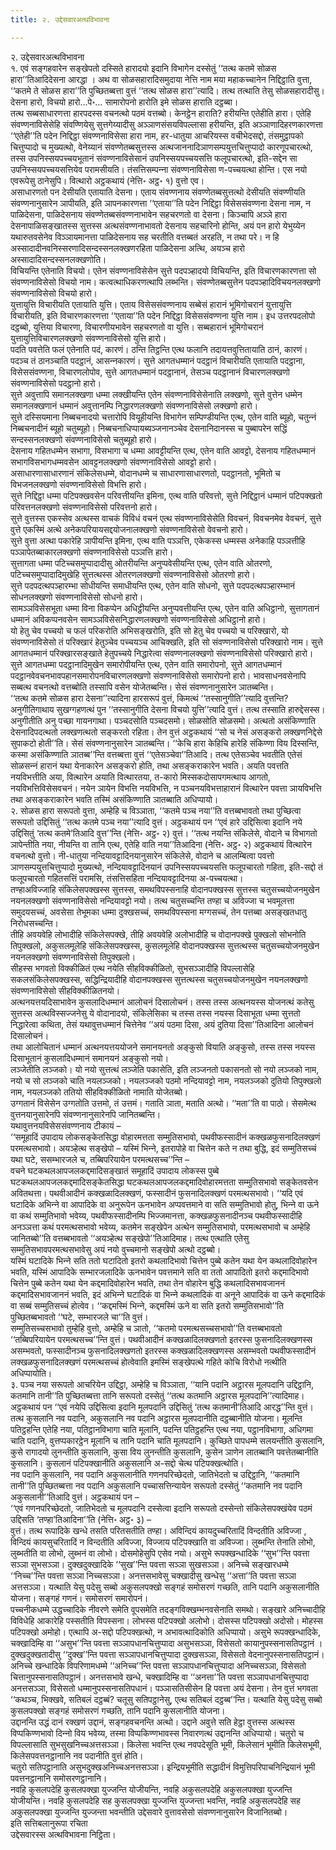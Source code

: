 ```yaml
---
title: २. उद्देसवारअत्थविभावना

---
```

२. उद्देसवारअत्थविभावना  
१. एवं सङ्गहवारेन सङ्खेपतो दस्सिते हारादयो इदानि विभागेन दस्सेतुं ‘‘तत्थ कतमे सोळस हारा’’तिआदिदेसना आरद्धा । अथ वा सोळसहारादिसमुदाया नेत्ति नाम मया महाकच्‍चानेन निद्दिट्ठाति वुत्ता, ‘‘कतमे ते सोळस हारा’’ति पुच्छितब्बत्ता वुत्तं ‘‘तत्थ सोळस हारा’’त्यादि। तत्थ तत्थाति तेसु सोळसहारादीसु। देसना हारो, विचयो हारो…पे॰… सामारोपनो हारोति इमे सोळस हाराति दट्ठब्बा।  
तत्थ सब्बसाधारणत्ता हारपदस्स वचनत्थो पठमं वत्तब्बो। केनट्ठेन हाराति? हरीयन्ति एतेहीति हारा। एतेहि संवण्णनाविसेसेहि संवण्णियेसु सुत्तगेय्यादीसु अञ्‍ञाणसंसयविपल्‍लासा हरीयन्ति, इति अञ्‍ञाणादिहरणकारणत्ता ‘‘एतेही’’ति पदेन निद्दिट्ठा संवण्णनाविसेसा हारा नाम, हर-धातुया आचरियस्स वचीभेदसद्दो, तंसमुट्ठापको चित्तुप्पादो च मुख्यत्थो, वेनेय्यानं संवण्णेतब्बसुत्तस्स अत्थजाननादिञाणसम्पयुत्तचित्तुप्पादो कारणूपचारत्थो, तस्स उपनिस्सयपच्‍चयभूतानं संवण्णनाविसेसानं उपनिस्सयपच्‍चयसत्ति फलूपचारत्थो, इति-सद्देन सा उपनिस्सयपच्‍चयसत्तियेव परामसीयति। तंसत्तिसम्पन्‍ना संवण्णनाविसेसा ण-पच्‍चयत्था होन्ति। एस नयो एवरूपेसु ठानेसुपि। वित्थारो अट्ठकथायं (नेत्ति॰ अट्ठ॰ १) वुत्तो एव।  
असाधारणतो पन देसीयति एतायाति देसना। एताय संवण्णनाय संवण्णेतब्बसुत्तत्थो देसीयति संवण्णीयति संवण्णनानुसारेन ञापीयति, इति ञापनकारणत्ता ‘‘एताया’’ति पदेन निद्दिट्ठा विसेससंवण्णना देसना नाम, न पाळिदेसना, पाळिदेसनाय संवण्णेतब्बसंवण्णनाभावेन सहचरणतो वा देसना। किञ्‍चापि अञ्‍ञे हारा देसनापाळिसङ्खातस्स सुत्तस्स अत्थसंवण्णनाभावतो देसनाय सहचारिनो होन्ति, अयं पन हारो येभुय्येन यथारुतवसेनेव विञ्‍ञायमानत्ता पाळिदेसनाय सह चरतीति वत्तब्बतं अरहति, न तथा परे। न हि अस्सादादीनवनिस्सरणादिसन्दस्सनलक्खणरहिता पाळिदेसना अत्थि, अयञ्‍च हारो अस्सादादिसन्दस्सनलक्खणोति।  
विचियन्ति एतेनाति विचयो। एतेन संवण्णनाविसेसेन सुत्ते पदपञ्हादयो विचियन्ति, इति विचारणकारणत्ता सो संवण्णनाविसेसो विचयो नाम। कत्वत्थाधिकरणत्थापि लब्भन्ति। संवण्णेतब्बसुत्तेन पदपञ्हादिविचयनलक्खणो संवण्णनाविसेसो विचयो हारो।  
युत्तायुत्ति विचारीयति एतायाति युत्ति। एताय विसेससंवण्णनाय सब्बेसं हारानं भूमिगोचरानं युत्तायुत्ति विचारीयति, इति विचारणकारणत्ता ‘‘एताया’’ति पदेन निद्दिट्ठा विसेससंवण्णना युत्ति नाम। इध उत्तरपदलोपो दट्ठब्बो, युत्तिया विचारणा, विचारणीयभावेन सहचरणतो वा युत्ति। सब्बहारानं भूमिगोचरानं युत्तायुत्तिविचारणलक्खणो संवण्णनाविसेसो युत्ति हारो।  
पदति पवत्तेति फलं एतेनाति पदं, कारणं। ठन्ति तिट्ठन्ति एत्थ फलानि तदायत्तवुत्तितायाति ठानं, कारणं। पदञ्‍च तं ठानञ्‍चाति पदट्ठानं, आसन्‍नकारणं। सुत्ते आगतधम्मानं पदट्ठानं विचारीयति एतायाति पदट्ठाना, विसेससंवण्णना, विचारणलोपोव, सुत्ते आगतधम्मानं पदट्ठानानं, तेसञ्‍च पदट्ठानानं विचारणलक्खणो संवण्णनाविसेसो पदट्ठानो हारो।  
सुत्ते अवुत्तापि समानलक्खणा धम्मा लक्खीयन्ति एतेन संवण्णनाविसेसेनाति लक्खणो, सुत्ते वुत्तेन धम्मेन समानलक्खणानं धम्मानं अवुत्तानम्पि निद्धारणलक्खणो संवण्णनाविसेसो लक्खणो हारो।  
सुत्ते दस्सियमाना निब्बचनादयो चत्तारोपि वियूहीयन्ति विभागेन सम्पिण्डीयन्ति एत्थ, एतेन वाति ब्यूहो, चतुन्‍नं निब्बचनादीनं ब्यूहो चतुब्यूहो। निब्बचनाधिप्पायब्यञ्‍जनानञ्‍चेव देसनानिदानस्स च पुब्बापरेन सद्धिं सन्दस्सनलक्खणो संवण्णनाविसेसो चतुब्यूहो हारो।  
देसनाय गहितधम्मेन सभागा, विसभागा च धम्मा आवट्टीयन्ति एत्थ, एतेन वाति आवट्टो, देसनाय गहितधम्मानं सभागविसभागधम्मवसेन आवट्टनलक्खणो संवण्णनाविसेसो आवट्टो हारो।  
असाधारणासाधारणानं संकिलेसधम्मे, वोदानधम्मे च साधारणासाधारणतो, पदट्ठानतो, भूमितो च विभजनलक्खणो संवण्णनाविसेसो विभत्ति हारो।  
सुत्ते निद्दिट्ठा धम्मा पटिपक्खवसेन परिवत्तीयन्ति इमिना, एत्थ वाति परिवत्तो, सुत्ते निद्दिट्ठानं धम्मानं पटिपक्खतो परिवत्तनलक्खणो संवण्णनाविसेसो परिवत्तनो हारो।  
सुत्ते वुत्तस्स एकस्सेव अत्थस्स वाचकं विविधं वचनं एत्थ संवण्णनाविसेसेति विवचनं, विवचनमेव वेवचनं, सुत्ते वुत्ते एकस्मिं अत्थे अनेकपरियायसद्दयोजनालक्खणो संवण्णनाविसेसो वेवचनो हारो।  
सुत्ते वुत्ता अत्था पकारेहि ञापीयन्ति इमिना, एत्थ वाति पञ्‍ञत्ति, एकेकस्स धम्मस्स अनेकाहि पञ्‍ञत्तीहि पञ्‍ञापेतब्बाकारलक्खणो संवण्णनाविसेसो पञ्‍ञत्ति हारो।  
सुत्तागता धम्मा पटिच्‍चसमुप्पादादीसु ओतरीयन्ति अनुप्पवेसीयन्ति एत्थ, एतेन वाति ओतरणो, पटिच्‍चसमुप्पादादिमुखेहि सुत्तत्थस्स ओतरणलक्खणो संवण्णनाविसेसो ओतरणो हारो।  
सुत्ते पदपदत्थपञ्हारम्भा सोधीयन्ति समाधीयन्ति एत्थ, एतेन वाति सोधनो, सुत्ते पदपदत्थपञ्हारम्भानं सोधनलक्खणो संवण्णनाविसेसो सोधनो हारो।  
सामञ्‍ञविसेसभूता धम्मा विना विकप्पेन अधिट्ठीयन्ति अनुप्पवत्तीयन्ति एत्थ, एतेन वाति अधिट्ठानो, सुत्तागतानं धम्मानं अविकप्पनवसेन सामञ्‍ञविसेसनिद्धारणलक्खणो संवण्णनाविसेसो अधिट्ठानो हारो।  
यो हेतु चेव पच्‍चयो च फलं परिकरोति अभिसङ्खरोति, इति सो हेतु चेव पच्‍चयो च परिक्खारो, यो संवण्णनाविसेसो तं परिक्खारं हेतुञ्‍चेव पच्‍चयञ्‍च आचिक्खति, इति सो संवण्णनाविसेसो परिक्खारो नाम। सुत्ते आगतधम्मानं परिक्खारसङ्खाते हेतुपच्‍चये निद्धारेत्वा संवण्णनालक्खणो संवण्णनाविसेसो परिक्खारो हारो।  
सुत्ते आगतधम्मा पदट्ठानादिमुखेन समारोपीयन्ति एत्थ, एतेन वाति समारोपनो, सुत्ते आगतधम्मानं पदट्ठानवेवचनभावपहानसमारोपनविचारणलक्खणो संवण्णनाविसेसो समारोपनो हारो। भावसाधनवसेनापि सब्बत्थ वचनत्थो वत्तब्बोति तस्सापि वसेन योजेतब्बन्ति। सेसं संवण्णनानुसारेन ञातब्बन्ति।  
‘‘तत्थ कतमे सोळस हारा देसना’’त्यादिना हारसरूपं वुत्तं, किमत्थं ‘‘तस्सानुगीति’’त्यादि वुत्तन्ति? अनुगीतिगाथाय सुखग्गहणत्थं पुन ‘‘तस्सानुगीति देसना विचयो युत्ति’’त्यादि वुत्तं। तत्थ तस्साति हारुद्देसस्स। अनुगीतीति अनु पच्छा गायनगाथा। पञ्‍चदसोति पञ्‍चदसमो। सोळसोति सोळसमो। अत्थतो असंकिण्णाति देसनादिपदत्थतो लक्खणत्थतो सङ्करतो रहिता। तेन वुत्तं अट्ठकथायं ‘‘सो च नेसं असङ्करो लक्खणनिद्देसे सुपाकटो होती’’ति। सेसं संवण्णनानुसारेन ञातब्बन्ति। ‘‘केचि हारा केहिचि हारेहि संकिण्णा विय दिस्सन्ति, कस्मा असंकिण्णाति ञातब्ब’’न्ति वत्तब्बत्ता वुत्तं ‘‘एतेसञ्‍चेवा’’तिआदि। तत्थ एतेसञ्‍चेव भवतीति एतेसं सोळसन्‍नं हारानं यथा येनाकारेन असङ्करो होति, तथा असङ्कराकारेन भवति। अयति पवत्तति नयविभत्तीति अया, वित्थारेन अयाति वित्थारतया, त-कारो मिस्सकदोसापगमत्थाय आगतो, नयविभत्तिविसेसवचनं। नयेन ञायेन विभत्ति नयविभत्ति, न पञ्‍चनयविभत्ताहारानं वित्थारेन पवत्ता ञायविभत्ति तथा असङ्कराकारेन भवति तस्मिं असंकिण्णाति ञातब्बाति अधिप्पायो।  
२. सोळस हारा सरूपतो वुत्ता, अम्हेहि च विञ्‍ञाता, ‘‘कतमे पञ्‍च नया’’ति वत्तब्बभावतो तथा पुच्छित्वा सरूपतो उद्दिसितुं ‘‘तत्थ कतमे पञ्‍च नया’’त्यादि वुत्तं। अट्ठकथायं पन ‘‘एवं हारे उद्दिसित्वा इदानि नये उद्दिसितुं ‘तत्थ कतमे’तिआदि वुत्त’’न्ति (नेत्ति॰ अट्ठ॰ २) वुत्तं। ‘‘तत्थ नयन्ति संकिलेसे, वोदाने च विभागतो ञापेन्तीति नया, नीयन्ति वा तानि एत्थ, एतेहि वाति नया’’तिआदिना (नेत्ति॰ अट्ठ॰ २) अट्ठकथायं वित्थारेन वचनत्थो वुत्तो। नी-धातुया नन्दियावट्टादिनयानुसारेन संकिलेसे, वोदाने च आलम्बित्वा पवत्तो ञाणसम्पयुत्तचित्तुप्पादो मुख्यत्थो, नन्दियावट्टादिनयानं उपनिस्सयपच्‍चयसत्ति फलूपचारतो गहिता, इति-सद्दो तं फलूपचारतो गहितसत्तिं परामसि, तंसत्तिसहिता नन्दियावट्टादिनया अ-पच्‍चयत्था।  
तण्हाअविज्‍जाहि संकिलेसपक्खस्स सुत्तस्स, समथविपस्सनाहि वोदानपक्खस्स सुत्तस्स चतुसच्‍चयोजनमुखेन नयनलक्खणो संवण्णनाविसेसो नन्दियावट्टो नयो। तत्थ चतुसच्‍चन्ति तण्हा च अविज्‍जा च भवमूलत्ता समुदयसच्‍चं, अवसेसा तेभूमका धम्मा दुक्खसच्‍चं, समथविपस्सना मग्गसच्‍चं, तेन पत्तब्बा असङ्खतधातु निरोधसच्‍चन्ति।  
तीहि अवयवेहि लोभादीहि संकिलेसपक्खे, तीहि अवयवेहि अलोभादीहि च वोदानपक्खे पुक्खलो सोभनोति तिपुक्खलो, अकुसलमूलेहि संकिलेसपक्खस्स, कुसलमूलेहि वोदानपक्खस्स सुत्तत्थस्स चतुसच्‍चयोजनमुखेन नयनलक्खणो संवण्णनाविसेसो तिपुक्खलो।  
सीहस्स भगवतो विक्‍कीळितं एत्थ नयेति सीहविक्‍कीळितो, सुभसञ्‍ञादीहि विपल्‍लासेहि सकलसंकिलेसपक्खस्स, सद्धिन्द्रियादीहि वोदानपक्खस्स सुत्तत्थस्स चतुसच्‍चयोजनमुखेन नयनलक्खणो संवण्णनाविसेसो सीहविक्‍कीळितनयो।  
अत्थनयत्तयदिसाभावेन कुसलादिधम्मानं आलोचनं दिसालोचनं। तस्स तस्स अत्थनयस्स योजनत्थं कतेसु सुत्तस्स अत्थविस्सज्‍जनेसु ये वोदानादयो, संकिलेसिका च तस्स तस्स नयस्स दिसाभूता धम्मा सुत्ततो निद्धारेत्वा कथिता, तेसं यथावुत्तधम्मानं चित्तेनेव ‘‘अयं पठमा दिसा, अयं दुतिया दिसा’’तिआदिना आलोचनं दिसालोचनं।  
तथा आलोचितानं धम्मानं अत्थनयत्तययोजने समानयनतो अङ्कुसो वियाति अङ्कुसो, तस्स तस्स नयस्स दिसाभूतानं कुसलादिधम्मानं समानयनं अङ्कुसो नयो।  
लञ्‍जेतीति लञ्‍जको। यो नयो सुत्तत्थं लञ्‍जेति पकासेति, इति लञ्‍जनतो पकासनतो सो नयो लञ्‍जको नाम, नयो च सो लञ्‍जको चाति नयलञ्‍जको। नयलञ्‍जको पठमो नन्दियावट्टो नाम, नयलञ्‍जको दुतियो तिपुक्खलो नाम, नयलञ्‍जको ततियो सीहविक्‍कीळितो नामाति योजेतब्बो।  
उग्गतानं विसेसेन उग्गतोति उत्तमो, तं उत्तमं। गताति ञाता, मताति अत्थो। ‘‘मता’’ति वा पाठो। सेसमेत्थ वुत्तनयानुसारेनपि संवण्णनानुसारेनपि जानितब्बन्ति।  
यथावुत्तनयविसेससंवण्णनाय टीकायं –  
‘‘समूहादिं उपादाय लोकसङ्केतसिद्धा वोहारमत्तता सम्मुतिसभावो, पथवीफस्सादीनं कक्खळफुसनादिलक्खणं परमत्थसभावो। अयञ्हेत्थ सङ्खेपो – यस्मिं भिन्‍ने, इतरापोहे वा चित्तेन कते न तथा बुद्धि, इदं सम्मुतिसच्‍चं यथा घटे, ससम्भारजले च, तब्बिपरियायेन परमत्थसच्‍च’’न्ति –  
वचने घटकथलआपजलकद्दमादिसङ्खातं समूहादिं उपादाय लोकस्स पुब्बे घटकथलआपजलकद्दमादिसङ्केतसिद्धा घटकथलआपजलकद्दमादिवोहारमत्तता सम्मुतिसभावो सङ्केतवसेन अवितथत्ता। पथवीआदीनं कक्खळादिलक्खणं, फस्सादीनं फुसनादिलक्खणं परमत्थसभावो। ‘‘यदि एवं घटादिके अभिन्‍ने वा आपादिके वा अनुरूपेन ऊनभावेन अप्पवत्तमाने वा सति सम्मुतिभावो होतु, भिन्‍ने वा ऊने वा कथं सम्मुतिभावो भवेय्य, पथवीफस्सादीनम्पि भिज्‍जमानत्ता, कक्खळफुसनादीनञ्‍च पथवीफस्सादीहि अनञ्‍ञत्ता कथं परमत्थसभावो भवेय्य, कतमेन सङ्खेपेन अत्थेन सम्मुतिसभावो, परमत्थसभावो च अम्हेहि जानितब्बो’’ति वत्तब्बभावतो ‘‘अयञ्हेत्थ सङ्खेपो’’तिआदिमाह। तत्थ एत्थाति एतेसु सम्मुतिसभावपरमत्थसभावेसु अयं नयो वुच्‍चमानो सङ्खेपो अत्थो दट्ठब्बो।  
यस्मिं घटादिके भिन्‍ने सति ततो घटादितो इतरो कथलादिभावो चित्तेन पुब्बे कतेन यथा येन कथलादिवोहारेन भवति, यस्मिं आपादिके सम्भारजलादिके ऊनभावेन पवत्तमाने सति वा ततो आपादितो इतरो कद्दमादिभावो चित्तेन पुब्बे कतेन यथा येन कद्दमादिवोहारेन भवति, तथा तेन वोहारेन बुद्धि कथलादिसभावजाननं कद्दमादिसभावजाननं भवति, इदं अभिन्‍ने घटादिकं वा भिन्‍ने कथलादिकं वा अनूने आपादिकं वा ऊने कद्दमादिकं वा सब्बं सम्मुतिसच्‍चं होत्वेव। ‘‘कद्दमस्मिं भिन्‍ने, कद्दमस्मिं ऊने वा सति इतरो सम्मुतिसभावो’’ति पुच्छितब्बभावतो ‘‘घटे, सम्भारजले चा’’ति वुत्तं।  
सम्मुतिसच्‍चसभावो तुम्हेहि वुत्तो, अम्हेहि च ञातो, ‘‘कतमो परमत्थसच्‍चसभावो’’ति वत्तब्बभावतो ‘‘तब्बिपरियायेन परमत्थसच्‍च’’न्ति वुत्तं। पथवीआदीनं कक्खळादिलक्खणतो इतरस्स फुसनादिलक्खणस्स असम्भवतो, फस्सादीनञ्‍च फुसनादिलक्खणतो इतरस्स कक्खळादिलक्खणस्स असम्भवतो पथवीफस्सादीनं लक्खळफुसनादिलक्खणं परमत्थसच्‍चं होत्वेवाति इमस्मिं सङ्खेपत्थे गहिते कोचि विरोधो नत्थीति अधिप्पायोति।  
३. पञ्‍च नया सरूपतो आचरियेन उद्दिट्ठा, अम्हेहि च विञ्‍ञाता, ‘‘यानि पदानि अट्ठारस मूलपदानि उद्दिट्ठानि, कतमानि तानी’’ति पुच्छितब्बत्ता तानि सरूपतो दस्सेतुं ‘‘तत्थ कतमानि अट्ठारस मूलपदानि’’त्यादिमाह। अट्ठकथायं पन ‘‘एवं नयेपि उद्दिसित्वा इदानि मूलपदानि उद्दिसितुं ‘तत्थ कतमानी’तिआदि आरद्ध’’न्ति वुत्तं। तत्थ कुसलानि नव पदानि, अकुसलानि नव पदानि अट्ठारस मूलपदानीति दट्ठब्बानीति योजना। मूलन्ति पतिट्ठहन्ति एतेहि नया, पतिट्ठानविभागा चाति मूलानि, पदन्ति पतिट्ठहन्ति एत्थ नया, पट्ठानविभागा, अधिगमा चाति पदानि, वुत्तप्पकारट्ठेन मूलानि च तानि पदानि चाति मूलपदानि। कुच्छिते पापधम्मे सलयन्तीति कुसलानि, कुसे रागादयो लुनन्तीति कुसलानि, कुसा विय लुनन्तीति कुसलानि, कुसेन ञाणेन लातब्बानि पवत्तेतब्बानीति कुसलानि। कुसलानं पटिपक्खानीति अकुसलानि अ-सद्दो चेत्थ पटिपक्खत्थोति।  
नव पदानि कुसलानि, नव पदानि अकुसलानीति गणनपरिच्छेदतो, जातिभेदतो च उद्दिट्ठानि, ‘‘कतमानि तानी’’ति पुच्छितब्बत्ता नव पदानि अकुसलानि पच्‍चासत्तिन्यायेन सरूपतो दस्सेतुं ‘‘कतमानि नव पदानि अकुसलानी’’तिआदि वुत्तं। अट्ठकथायं पन –  
‘‘एवं गणनपरिच्छेदतो, जातिभेदतो च मूलपदानि दस्सेत्वा इदानि सरूपतो दस्सेन्तो संकिलेसपक्खंयेव पठमं उद्दिसति ‘तण्हा’तिआदिना’’ति (नेत्ति॰ अट्ठ॰ ३) –  
वुत्तं। तत्थ रूपादिके खन्धे तसति परितसतीति तण्हा। अविन्दियं कायदुच्‍चरितादिं विन्दतीति अविज्‍जा , विन्दियं कायसुचरितादिं न विन्दतीति अविज्‍जा, विज्‍जाय पटिपक्खाति वा अविज्‍जा। लुब्भन्ति तेनाति लोभो, लुब्भतीति वा लोभो, लुब्भनं वा लोभो। दोसमोहेसुपि एसेव नयो। असुभे रूपक्खन्धादिके ‘‘सुभ’’न्ति पवत्ता सञ्‍ञा सुभसञ्‍ञा। दुक्खदुक्खादिके ‘‘सुख’’न्ति पवत्ता सञ्‍ञा सुखसञ्‍ञा। अनिच्‍चे सङ्खारधम्मे ‘‘निच्‍च’’न्ति पवत्ता सञ्‍ञा निच्‍चसञ्‍ञा। अनत्तसभावेसु चक्खादीसु खन्धेसु ‘‘अत्ता’’ति पवत्ता सञ्‍ञा अत्तसञ्‍ञा। यत्थाति येसु पदेसु सब्बो अकुसलपक्खो सङ्गहं समोसरणं गच्छति, तानि पदानि अकुसलानीति योजना। सङ्गहं गणनं। समोसरणं समारोपनं।  
पच्‍चनीकधम्मे उद्धच्‍चादिके नीवरणे समेति वूपसमेति तदङ्गविक्खम्भनवसेनाति समथो। सङ्खारे अनिच्‍चादीहि विविधेहि आकारेहि पस्सतीति विपस्सना। लोभस्स पटिपक्खो अलोभो। दोसस्स पटिपक्खो अदोसो। मोहस्स पटिपक्खो अमोहो। एत्थापि अ-सद्दो पटिपक्खत्थो, न अभावत्थादिकोति अधिप्पायो। असुभे रूपक्खन्धादिके, चक्खादिम्हि वा ‘‘असुभ’’न्ति पवत्ता सञ्‍ञापधानचित्तुप्पादा असुभसञ्‍ञा, विसेसतो कायानुपस्सनासतिपट्ठानं । दुक्खदुक्खतादीसु ‘‘दुक्ख’’न्ति पवत्ता सञ्‍ञापधानचित्तुप्पादा दुक्खसञ्‍ञा, विसेसतो वेदनानुपस्सनासतिपट्ठानं। अनिच्‍चे खन्धादिके विपरिणामधम्मे ‘‘अनिच्‍च’’न्ति पवत्ता सञ्‍ञापधानचित्तुप्पादा अनिच्‍चसञ्‍ञा, विसेसतो चित्तानुपस्सनासतिपट्ठानं। अनत्तसभावे खन्धे, चक्खादिम्हि वा ‘‘अनत्ता’’ति पवत्ता सञ्‍ञापधानचित्तुप्पादा अनत्तसञ्‍ञा, विसेसतो धम्मानुपस्सनासतिपधानं। पञ्‍ञासतिसीसेन हि पवत्ता अयं देसना। तेन वुत्तं भगवता ‘‘कथञ्‍च, भिक्खवे, सतिबलं दट्ठब्बं? चतूसु सतिपट्ठानेसु, एत्थ सतिबलं दट्ठब्ब’’न्ति। यत्थाति येसु पदेसु सब्बो कुसलपक्खो सङ्गहं समोसरणं गच्छति, तानि पदानि कुसलानीति योजना।  
उद्दानन्ति उद्धं दानं रक्खणं उद्दानं, सङ्गहवचनन्ति अत्थो। उद्दाने अवुत्ते सति हेट्ठा वुत्तस्स अत्थस्स विप्पकिण्णभावो दिन्‍नो विय भवेय्य, तस्मा विप्पकिण्णभावस्स निवारणत्थं उद्दानन्ति अधिप्पायो। चतुरो च विपल्‍लासाति सुभसुखनिच्‍चअत्तसञ्‍ञा। किलेसा भवन्ति एत्थ नवपदेसूति भूमी, किलेसानं भूमीति किलेसभूमी, किलेसपवत्तनट्ठानानि नव पदानीति वुत्तं होति।  
चतुरो सतिपट्ठानाति असुभदुक्खअनिच्‍चअनत्तसञ्‍ञा। इन्द्रियभूमीति सद्धादीनं विमुत्तिपरिपाचनिन्द्रियानं भूमी पवत्तनट्ठानानि समोसरणट्ठानानि।  
नवहि कुसलपदेहि कुसलपक्खा युज्‍जन्ति योजीयन्ति, नवहि अकुसलपदेहि अकुसलपक्खा युज्‍जन्ति योजीयन्ति। नवहि कुसलपदेहि सह कुसलपक्खा युज्‍जन्ति युज्‍जन्ता भवन्ति, नवहि अकुसलपदेहि सह अकुसलपक्खा युज्‍जन्ति युज्‍जन्ता भवन्तीति उद्देसवारे वुत्तावसेसो संवण्णनानुसारेन विजानितब्बो।  
इति सत्तिबलानुरूपा रचिता  
उद्देसवारस्स अत्थविभावना निट्ठिता।  
